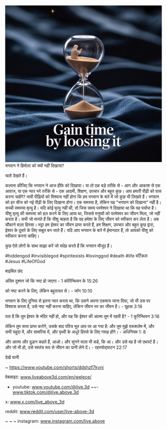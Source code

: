 ![Video cover image](../cover.jpeg)
भगवान ने हिमोला को क्यों नहीं दिखाया?

चलो देखते हैं।

कल्पना कीजिए कि भगवान ने आज हीफे को दिखाया।
या तो एक बड़े तरीके से - आग और आकाश से एक आवाज,
या एक प्यार भरे तरीके से - एक आदमी, शिक्षण, उपचार और बहुत कुछ।
आप हमारी पीढ़ी को पास करना चाहेंगे?
भावी पीढ़ियों को विश्वास नहीं होगा कि हम भगवान के बारे में जो कुछ भी लिखते हैं।
भगवान को हर चीज को नई पीढ़ी के लिए दिखाना होगा।
एक समस्या है, लेकिन यह "भगवान को दिखाना" नहीं है।
सच्ची समस्या मृत्यु है।
यदि कोई मृत्यु नहीं थी, तो जिस समय परमेश्वर ने दिखाया था कि वह पर्याप्त है।
यीशु मृत्यु की समस्या को हल करने के लिए आया था, जिससे मनुष्यों को परमेश्वर का जीवन मिला, जो नहीं करता है।
सभी जो मानते हैं कि यीशु चाहता है कि वह हमेशा के लिए जीवन को स्वीकार कर लेता है।
अब चौंकाने वाला हिस्सा।
मट्ठा हम ईश्वर का जीवन प्राप्त करते हैं, हम शिक्षण, उपचार और बहुत कुछ द्वारा, ईश्वर के दूसरे के लिए सबूत बन जाते हैं।
यदि आप भगवान के बारे में ईमानदार हैं, तो आपको यीशु को स्वीकार करना चाहिए।

कुछ ऐसे लोगों के साथ साझा करें जो संदेह करते हैं कि भगवान मौजूद हैं।


#hiddengod #invisiblegod #spiritexists #lovinggod #death #life वर्टिकल #Jesus #LifeOfGod


बाइबिल छंद

अंतिम दुश्मन जो कि नष्ट हो जाएगा - 1 कोरिन्थियन के 15:26

को नष्ट करने के लिए, लेकिन बहुतायत से। - जॉन 10:10

भगवान के लिए दुनिया से इतना प्यार करता था, कि उसने अपना एकमात्र जाना दिया, जो भी उस पर विश्वास करता है, उसे नष्ट नहीं करना चाहिए, लेकिन जीवन भर का जीवन है। - यूहन्ना 3:16

पता है कि तुम ईश्वर के मंदिर नहीं हो, और यह कि ईश्वर की आत्मा तुम में रहती है? - 1 कुरिन्थियन 3:16

लेकिन तुम सत्ता प्राप्त करोगे, उसके बाद पवित्र भूत आप पर आ गया है: और तुम मुझे यरूशलेम में, और सभी यहूदा में, और सामरिया में, और पृथ्वी के अधूरे हिस्से के लिए गवाह होंगे। - अधिनियम 1: 8

और आत्मा और दुल्हन कहते हैं, आओ। और सुनने वाला भी कहे, कि आ। और उसे वह है जो एथर्स्ट है। और जो भी हो, उसे स्वतंत्र रूप से जीवन का पानी लेने दें। - रहस्योद्घाटन 22:17


देखें यानी

~ https://www.youtube.com/shorts/ddshzf7kyni


वेबसाइट: www.liveabove3d.com/en/welece/

- youtube: www.youtube.com/@live.3d ~~- www.tiktok.com/@live.above.3d

x: www.x.com/live_above_3d

reddit: www.reddit.com/user/live-above-3d

~ ~ ~ instagram: www.instagram.com/live.above


